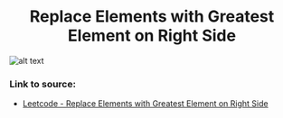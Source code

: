 <h1 align="center">Replace Elements with Greatest Element on Right Side</h1>

![alt text](https://images2.imgbox.com/9e/c9/tPoupmSH_o.png?raw=true)

### Link to source: 
- <a href="https://leetcode.com/problems/replace-elements-with-greatest-element-on-right-side/">Leetcode - Replace Elements with Greatest Element on Right Side</a>


